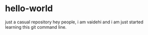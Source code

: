 # hello-world
just a casual repository
hey people, i am vaidehi and i am just started learning this git command line.
